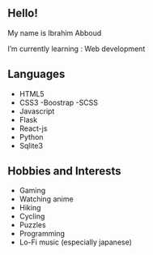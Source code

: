 ## Hello!

My name is Ibrahim Abboud  

I’m currently learning : Web development

## **Languages**
- HTML5
- CSS3
  -Boostrap
  -SCSS
- Javascript
- Flask
- React-js
- Python
- Sqlite3

## **Hobbies and Interests**
- Gaming
- Watching anime
- Hiking
- Cycling
- Puzzles
- Programming
- Lo-Fi music (especially japanese)
